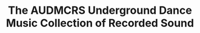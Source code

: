 ---
ee_id: '2217'
site: '1'
type: '2'
long_id: 2011-156 The AUDMCRS Underground Dance Music Collection of Recorded Sound
url: 2011-156-audmcrs-installation
year: '2011'
medium: '800+ trance records, MARC formatted database. '
commission:
add_credit:
dims: Variable
pitch: "​Professionally archived collection of trance records."
ps: ​This is a collection of about 900 or so trance records I acquired from <a href="http://en.wikipedia.org/wiki/Joshua_Topolsky"
  target="_blank">a retired trance DJ</a> in 2011. The records were professionally
  cataloged and archived over the course of a year. Each record was bar coded, and
  these bar codes provided the inventory numbers tying them into a MARC standard database,
  as well as a hi-resolution database images of each record. This “collection” is
  toured. ps - I made a website for it as well.
live_url: http://audmcrs.coryarcangel.com/
related: |-
  [2228] [2012-065-audmcrs-essay] 2012-065 AUDMCRS Essay
  [2242] [2013-063-audmcrs-website] 2013-063 AUDMCRS website
title: The AUDMCRS Underground Dance Music Collection of Recorded Sound
youtube:
imgs: |-
  carnegie-pittsburgh-2012-09-install-14-database-TL.jpg
  AUDMCRS-2011-156-detail-Heart-02-database-SM.jpg
  AUDMCRS-2011-156-detail-Heart-01-database-SM.jpg
  AUDMCRS-2011-156-binders-database-ih.jpg
  AUDMCRS-2011-156-detail-Heart-03-database-SM.jpg
  AUDMCRS-2011-156-detail-Heart-05-database-SM.jpg
  AUDMCRS-2011-156-detail-Heart-04-database-SM.jpg
  AUDMCRS-2011-156-install-Carnegie-02-database-TL.jpg
  AUDMCRS-2011-156-install-DHC-01-database-RMT.jpg
  AUDMCRS-2011-156-install-Carnegie-01-database-TL.jpg
  AUDMCRS-2011-156-install-DHC-02-database-RMT.jpg
  AUDMCRS-2011-156-install-Heart-01-database-SM.jpg
  AUDMCRS-2011-156-install-Heart-02-database-SM.jpg
  AUDMCRS-2011-156-install-ropac-01-database.jpg
  AUDMCRS-2011-156-install-ropac-02-database.jpg
  AUDMCRS-2011-156-install-ropac-03-database.jpg
  AUDMCRS-2011-156-install-ropac-04-database.jpg
subheading: "(Installation)"
year2: '2012'
download:
add_credits:
related_code:
! '':
layout: things-i-made
---